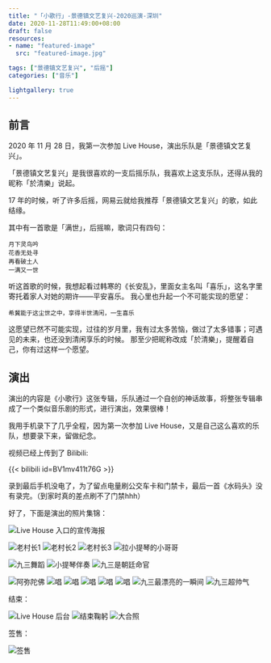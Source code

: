 ```yaml
---
title: "「小歌行」-景德镇文艺复兴-2020巡演-深圳"
date: 2020-11-28T11:49:00+08:00
draft: false
resources:
- name: "featured-image"
  src: "featured-image.jpg"

tags: ["景德镇文艺复兴", "后摇"]
categories: ["音乐"]

lightgallery: true
---
```


## 前言

2020 年 11 月 28 日，我第一次参加 Live House，演出乐队是「景德镇文艺复兴」。

「景德镇文艺复兴」是我很喜欢的一支后摇乐队，我喜欢上这支乐队，还得从我的昵称「於清樂」说起。

17 年的时候，听了许多后摇，网易云就给我推荐「景德镇文艺复兴」的歌，如此结缘。

<!--more-->

其中有一首歌是「满世」，后摇嘛，歌词只有四句：

    月下灵鸟吟
    花香无处寻
    再看破土人
    一满又一世

听这首歌的时候，我想起看过韩寒的《长安乱》，里面女主名叫「喜乐」，这名字里寄托着家人对她的期许——平安喜乐。
我心里也升起一个不可能实现的愿望：

    希冀能于这尘世之中，享得半世清闲，一生喜乐

这愿望已然不可能实现，过往的岁月里，我有过太多苦恼，做过了太多错事；可遇见的未来，也还没到清闲享乐的时候。
那至少把昵称改成「於清樂」，提醒着自己，你有过这样一个愿望。

## 演出

演出的内容是《小歌行》这张专辑，乐队通过一个自创的神话故事，将整张专辑串成了一个类似音乐剧的形式，进行演出，效果很棒！

我用手机录下了几乎全程，因为第一次参加 Live House，又是自己这么喜欢的乐队，想要录下来，留做纪念。

视频已经上传到了 Bilibili:

{{< bilibili id=BV1mv411t76G >}}

录到最后手机没电了，为了留点电量刷公交车卡和门禁卡，最后一首《水码头》没有录完。（到家时真的差点刷不了门禁hhh）


好了，下面是演出的照片集锦：

![](/images/jingdezhen-renaissance-band/968138-20201128113509598-520668629.jpg "Live House 入口的宣传海报")


![](/images/jingdezhen-renaissance-band/968138-20201128113624303-2016722864.jpg "老村长1")
![](/images/jingdezhen-renaissance-band/968138-20201128113628764-1153463538.jpg "老村长2")
![](/images/jingdezhen-renaissance-band/968138-20201128113638014-1594750779.jpg "老村长3")
![](/images/jingdezhen-renaissance-band/968138-20201128114120474-1364776540.jpg "拉小提琴的小哥哥")

![](/images/jingdezhen-renaissance-band/968138-20201128114814888-740961187.jpg "九三舞蹈")
![](/images/jingdezhen-renaissance-band/968138-20201128114128067-1544370442.jpg "小提琴伴奏")
![](/images/jingdezhen-renaissance-band/968138-20201128114139889-1898640004.jpg "九三是朝廷命官")

![](/images/jingdezhen-renaissance-band/968138-20201128114147861-2104586359.jpg "阿弥陀佛")
![](/images/jingdezhen-renaissance-band/968138-20201128114155271-1084407368.jpg "唱")
![](/images/jingdezhen-renaissance-band/968138-20201128114227530-1597188845.jpg "唱")
![](/images/jingdezhen-renaissance-band/968138-20201128114241120-99677935.jpg "唱")
![](/images/jingdezhen-renaissance-band/968138-20201128114247824-172194041.jpg "唱")
![](/images/jingdezhen-renaissance-band/968138-20201128114253686-145509147.jpg "唱")
![](/images/jingdezhen-renaissance-band/968138-20201128114300937-1249145761.jpg "九三最漂亮的一瞬间")
![](/images/jingdezhen-renaissance-band/968138-20201128114309169-866899330.jpg "九三超帅气")

结束：

![](/images/jingdezhen-renaissance-band/968138-20201128114357231-542104843.jpg "Live House 后台")
![](/images/jingdezhen-renaissance-band/968138-20201128114431651-1177933036.jpg "结束鞠躬")
![](/images/jingdezhen-renaissance-band/968138-20201128114503863-1307895977.jpg "大合照")

签售：

![](/images/jingdezhen-renaissance-band/968138-20201128114723297-452926719.jpg "签售")
